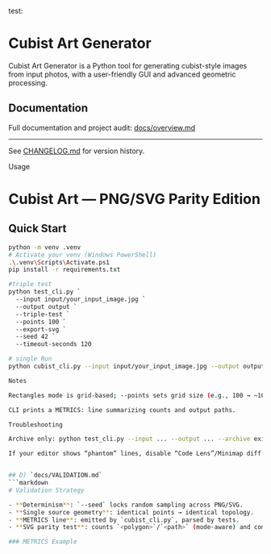 test:

# Cubist Art Generator

Cubist Art Generator is a Python tool for generating cubist-style images from input photos, with a user-friendly GUI and advanced geometric processing.

## Documentation

Full documentation and project audit: [docs/overview.md](docs/overview.md)

---

See [CHANGELOG.md](CHANGELOG.md) for version history.

Usage

# Cubist Art — PNG/SVG Parity Edition

## Quick Start
```bash
python -m venv .venv
# Activate your venv (Windows PowerShell)
.\.venv\Scripts\Activate.ps1
pip install -r requirements.txt

#triple test
python test_cli.py `
  --input input/your_input_image.jpg `
  --output output `
  --triple-test `
  --points 100 `
  --export-svg `
  --seed 42 `
  --timeout-seconds 120

# single Run 
python cubist_cli.py --input input/your_input_image.jpg --output output --geometry delaunay --points 100 --export-svg --seed 42

Notes

Rectangles mode is grid-based; --points sets grid size (e.g., 100 → ~10x10), not arbitrary N rectangles.

CLI prints a METRICS: line summarizing counts and output paths.

Troubleshooting

Archive only: python test_cli.py --input ... --output ... --archive exits cleanly without requiring --geometry.

If your editor shows “phantom” lines, disable “Code Lens”/Minimap diff overlays and ensure cloud sync (e.g., Google Drive) is paused while editing.


## D) `docs/VALIDATION.md`
```markdown
# Validation Strategy

- **Determinism**: `--seed` locks random sampling across PNG/SVG.
- **Single source geometry**: identical points → identical topology.
- **METRICS line**: emitted by `cubist_cli.py`, parsed by tests.
- **SVG parity test**: counts `<polygon>`/`<path>` (mode-aware) and compares to raster shape count.

### METRICS Example
